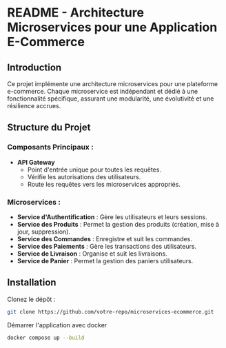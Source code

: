 # README - Architecture Microservices pour une Application E-Commerce

## Introduction
Ce projet implémente une architecture microservices pour une plateforme e-commerce. Chaque microservice est indépendant et dédié à une fonctionnalité spécifique, assurant une modularité, une évolutivité et une résilience accrues.

## Structure du Projet

### Composants Principaux :
- **API Gateway**
  - Point d'entrée unique pour toutes les requêtes.
  - Vérifie les autorisations des utilisateurs.
  - Route les requêtes vers les microservices appropriés.

### Microservices :
- **Service d'Authentification** : Gère les utilisateurs et leurs sessions.
- **Service des Produits** : Permet la gestion des produits (création, mise à jour, suppression).
- **Service des Commandes** : Enregistre et suit les commandes.
- **Service des Paiements** : Gère les transactions des utilisateurs.
- **Service de Livraison** : Organise et suit les livraisons.
- **Service de Panier** : Permet la gestion des paniers utilisateurs.

## Installation

Clonez le dépôt :
```sh
git clone https://github.com/votre-repo/microservices-ecommerce.git 
```

Démarrer l'application avec docker

```sh
docker compose up --build
```